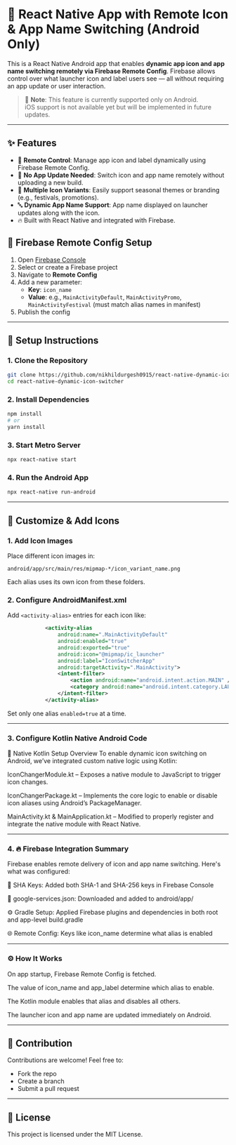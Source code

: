 # 🔄 React Native App with Remote Icon & App Name Switching (Android Only)

This is a React Native Android app that enables **dynamic app icon and app name switching remotely via Firebase Remote Config**. Firebase allows control over what launcher icon and label users see — all without requiring an app update or user interaction.

> 📌 **Note**: This feature is currently supported only on Android.  
> iOS support is not available yet but will be implemented in future updates.

---

## ✨ Features

- 🔧 **Remote Control**: Manage app icon and label dynamically using Firebase Remote Config.
- 🚀 **No App Update Needed**: Switch icon and app name remotely without uploading a new build.
- 🎨 **Multiple Icon Variants**: Easily support seasonal themes or branding (e.g., festivals, promotions).
- 🔤 **Dynamic App Name Support**: App name displayed on launcher updates along with the icon.
- 🔥 Built with React Native and integrated with Firebase.


## 🔧 Firebase Remote Config Setup

1. Open [Firebase Console](https://console.firebase.google.com/)
2. Select or create a Firebase project
3. Navigate to **Remote Config**
4. Add a new parameter:
   - **Key**: `icon_name`
   - **Value**: e.g., `MainActivityDefault`, `MainActivityPromo`, `MainActivityFestival` (must match alias names in manifest)
5. Publish the config
---

## 📖 Setup Instructions

### 1. Clone the Repository

```bash
git clone https://github.com/nikhildurgesh0915/react-native-dynamic-icon-switcher.git
cd react-native-dynamic-icon-switcher
```

### 2. Install Dependencies

```bash
npm install
# or
yarn install
```

### 3. Start Metro Server

```bash
npx react-native start
```

### 4. Run the Android App

```bash
npx react-native run-android
```

---

## 🧪 Customize & Add Icons

### 1. Add Icon Images

Place different icon images in:

```
android/app/src/main/res/mipmap-*/icon_variant_name.png
```

Each alias uses its own icon from these folders.

### 2. Configure AndroidManifest.xml

Add `<activity-alias>` entries for each icon like:

```xml
            <activity-alias
                android:name=".MainActivityDefault"
                android:enabled="true"
                android:exported="true"
                android:icon="@mipmap/ic_launcher"
                android:label="IconSwitcherApp"
                android:targetActivity=".MainActivity">
                <intent-filter>
                    <action android:name="android.intent.action.MAIN" />
                    <category android:name="android.intent.category.LAUNCHER" />
                </intent-filter>
            </activity-alias>
```

Set only one alias `enabled=true` at a time.

---

### 3. Configure Kotlin Native Android Code
🧩 Native Kotlin Setup Overview
To enable dynamic icon switching on Android, we’ve integrated custom native logic using Kotlin:

IconChangerModule.kt – Exposes a native module to JavaScript to trigger icon changes.

IconChangerPackage.kt – Implements the core logic to enable or disable icon aliases using Android’s PackageManager.

MainActivity.kt & MainApplication.kt – Modified to properly register and integrate the native module with React Native.

---


### 4. 🔥 Firebase Integration Summary
Firebase enables remote delivery of icon and app name switching. Here's what was configured:

🔐 SHA Keys: Added both SHA-1 and SHA-256 keys in Firebase Console

📁 google-services.json: Downloaded and added to android/app/

⚙️ Gradle Setup: Applied Firebase plugins and dependencies in both root and app-level build.gradle

🌐 Remote Config: Keys like icon_name determine what alias is enabled



---

### ⚙️ How It Works
On app startup, Firebase Remote Config is fetched.

The value of icon_name and app_label determine which alias to enable.

The Kotlin module enables that alias and disables all others.

The launcher icon and app name are updated immediately on Android.

---

## 🤝 Contribution

Contributions are welcome! Feel free to:
- Fork the repo
- Create a branch
- Submit a pull request

---

## 📜 License

This project is licensed under the MIT License.

